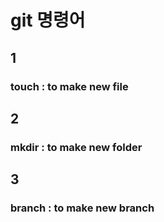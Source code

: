 # git 명령어

## 1
### touch : to make new file

## 2
### mkdir : to make new folder

## 3
### branch : to make new branch
